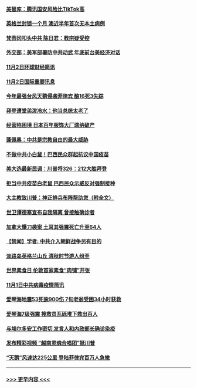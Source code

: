 #### [美智库：腾讯国安风险比TikTok高](../pages/prog202/a102977344.md?t=11030201) 
#### [英格兰封锁一个月 澳近半年首次无本土病例](../pages/prog202/a102977332.md?t=11030201) 
#### [梵蒂冈叩头中共 陈日君：教宗疑受控](../pages/prog202/a102977294.md?t=11030201) 
#### [外交部：美军部署防中共动武 年底前台美经济对话](../pages/prog202/a102977291.md?t=11030201) 
#### [11月2日环球财经简讯](../pages/prog202/a102977284.md?t=11030201) 
#### [11月2日国际重要讯息](../pages/prog202/a102977179.md?t=11030201) 
#### [今年最强台风天鹅侵袭菲律宾 酿16死3失踪](../pages/prog202/a102977149.md?t=11030201) 
#### [拜登遭堂弟泼冷水：他当总统太老了](../pages/prog202/a102977150.md?t=11030201) 
#### [经营陷困境 日本百年服饰大厂瑞纳破产](../pages/prog202/a102977063.md?t=11030201) 
#### [蓬佩奥：中共是宗教自由的最大威胁](../pages/prog202/a102977053.md?t=11030201) 
#### [不做中共小白鼠！巴西民众群起抗议中国疫苗](../pages/prog202/a102977029.md?t=11030201) 
#### [美大选最新民调：川普将326：212大胜拜登](../pages/prog202/a102977003.md?t=11030201) 
#### [拒当中共疫苗白老鼠 巴西民众示威反对强制接种](../pages/prog202/a102976963.md?t=11030201) 
#### [大主教致川普：神正排兵布阵帮助您（附全文）](../pages/prog202/a102976938.md?t=11030201) 
#### [世卫谭德塞宣布自我隔离 曾接触确诊者](../pages/prog202/a102976924.md?t=11030201) 
#### [加拿大爆刀袭案 土耳其强震死亡升至64人](../pages/prog202/a102976844.md?t=11030201) 
#### [【禁闻】学者: 中共介入朝鲜战争另有目的](../pages/prog202/a102976801.md?t=11030201) 
#### [淡路岛英格兰山丘 清秋时节游人纷至](../pages/prog202/a102976805.md?t=11030201) 
#### [世界素食日 伦敦首家素食“肉铺”开张](../pages/prog202/a102976727.md?t=11030201) 
#### [11月1日中共病毒疫情简讯](../pages/prog202/a102976729.md?t=11030201) 
#### [爱琴海地震53死逾900伤 7旬老翁受困34小时获救](../pages/prog202/a102976671.md?t=11030201) 
#### [爱琴海7级强震 搜救员瓦砾堆下救出百人](../pages/prog202/a102976584.md?t=11030201) 
#### [与埃尔多安工作密切 发言人和内政部长确诊染疫](../pages/prog202/a102976556.md?t=11030201) 
#### [发布精彩视频 “越南灵魂合唱团”挺川普](../pages/prog202/a102976129.md?t=11030201) 
#### [“天鹅”风速达225公里 登陆菲律宾百万人急撤](../pages/prog202/a102976446.md?t=11030201) 

----
#### [ >>> 更早内容 <<< ](../indexes/prog202-earlier.md)

